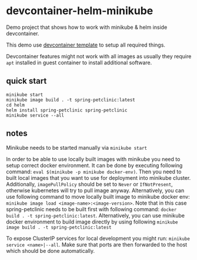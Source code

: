 # devcontainer-helm-minikube

Demo project that shows how to work with minikube & helm inside devcontainer.

This demo use [devcontainer template](https://github.com/devcontainers/templates/tree/main/src/kubernetes-helm-minikube) to setup all required things.

Devcontainer features might not work with all images as usually they require `apt` installed in guest container to install additional software.

## quick start

```
minikube start
minikube image build . -t spring-petclinic:latest
cd helm
helm install spring-petclinic spring-petclinic
minikube service --all
```

## notes

Minikube needs to be started manually via `minikube start`

In order to be able to use locally built images with minikube you need to setup correct docker environment. It can be done by executing following command: `eval $(minikube -p minikube docker-env)`. Then you need to built local images that you want to use for deployment into minikube cluster. Additionally, `imagePullPolicy` should be set to `Never` or `IfNotPresent`, otherwise kubernetes will try to pull image anyway. Alternatively, you can use following command to move locally built image to minikube docker env: `minikube image load <image-name>:<image-version>`. Note that in this case spring-petclinic needs to be built first with following command: `docker build . -t spring-petclinic:latest`.
Alternatively, you can use minikube docker environment to build image directly by using following `minikube image build . -t spring-petclinic:latest`

To expose ClusterIP services for local development you might run: `minikube service <name>|--all`. Make sure that ports are then forwarded to the host which should be done automatically.